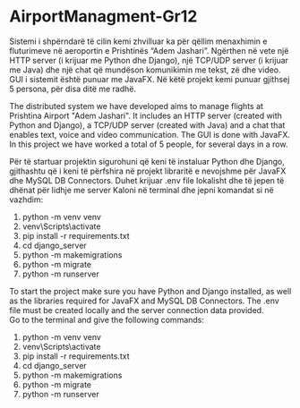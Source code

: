 # AirportManagment-Gr12

Sistemi i shpërndarë të cilin kemi zhvilluar ka për qëllim menaxhimin e fluturimeve në aeroportin e Prishtinës “Adem Jashari”.
Ngërthen në vete një HTTP server (i krijuar me Python dhe Django), një TCP/UDP server (i krijuar me Java) dhe një chat që mundëson komunikimin me tekst, zë dhe video.
GUI i sistemit është punuar me JavaFX.
Në këtë projekt kemi punuar gjithsej 5 persona, për disa ditë me radhë.

The distributed system we have developed aims to manage flights at Prishtina Airport "Adem Jashari".
It includes an HTTP server (created with Python and Django), a TCP/UDP server (created with Java) and a chat that enables text, voice and video communication.
The GUI is done with JavaFX.
In this project we have worked a total of 5 people, for several days in a row.

Për të startuar projektin sigurohuni që keni të instaluar Python dhe Django, gjithashtu që i keni të përfshira në projekt libraritë e nevojshme për JavaFX dhe MySQL DB Connectors.
Duhet krijuar .env file lokalisht dhe të jepen të dhënat për lidhje me server
Kaloni në terminal dhe jepni komandat si në vazhdim:  
1. python -m venv venv  
2. venv\Scripts\activate  
3. pip install -r requirements.txt  
4. cd django_server  
5. python -m makemigrations  
6. python -m migrate  
7. python -m runserver  

To start the project make sure you have Python and Django installed, as well as the libraries required for JavaFX and MySQL DB Connectors.
The .env file must be created locally and the server connection data provided.  
Go to the terminal and give the following commands:  
1. python -m venv venv  
2. venv\Scripts\activate  
3. pip install -r requirements.txt  
4. cd django_server  
5. python -m makemigrations  
6. python -m migrate  
7. python -m runserver  

